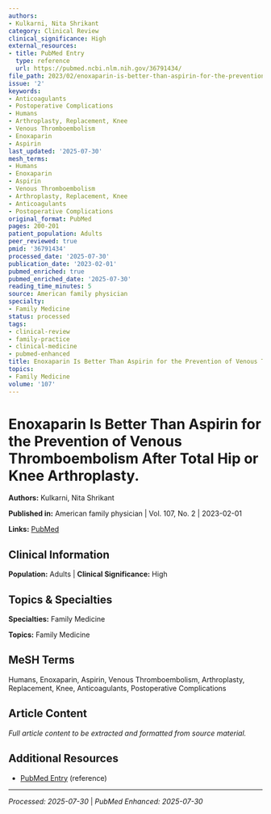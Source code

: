 ```yaml
---
authors:
- Kulkarni, Nita Shrikant
category: Clinical Review
clinical_significance: High
external_resources:
- title: PubMed Entry
  type: reference
  url: https://pubmed.ncbi.nlm.nih.gov/36791434/
file_path: 2023/02/enoxaparin-is-better-than-aspirin-for-the-prevention-of-veno.md
issue: '2'
keywords:
- Anticoagulants
- Postoperative Complications
- Humans
- Arthroplasty, Replacement, Knee
- Venous Thromboembolism
- Enoxaparin
- Aspirin
last_updated: '2025-07-30'
mesh_terms:
- Humans
- Enoxaparin
- Aspirin
- Venous Thromboembolism
- Arthroplasty, Replacement, Knee
- Anticoagulants
- Postoperative Complications
original_format: PubMed
pages: 200-201
patient_population: Adults
peer_reviewed: true
pmid: '36791434'
processed_date: '2025-07-30'
publication_date: '2023-02-01'
pubmed_enriched: true
pubmed_enriched_date: '2025-07-30'
reading_time_minutes: 5
source: American family physician
specialty:
- Family Medicine
status: processed
tags:
- clinical-review
- family-practice
- clinical-medicine
- pubmed-enhanced
title: Enoxaparin Is Better Than Aspirin for the Prevention of Venous Thromboembolism After Total Hip or Knee Arthroplasty.
topics:
- Family Medicine
volume: '107'
---
```


# Enoxaparin Is Better Than Aspirin for the Prevention of Venous Thromboembolism After Total Hip or Knee Arthroplasty.

**Authors:** Kulkarni, Nita Shrikant

**Published in:** American family physician | Vol. 107, No. 2 | 2023-02-01

**Links:** [PubMed](https://pubmed.ncbi.nlm.nih.gov/36791434/)

## Clinical Information

**Population:** Adults | **Clinical Significance:** High

## Topics & Specialties

**Specialties:** Family Medicine

**Topics:** Family Medicine

## MeSH Terms

Humans, Enoxaparin, Aspirin, Venous Thromboembolism, Arthroplasty, Replacement, Knee, Anticoagulants, Postoperative Complications

## Article Content

*Full article content to be extracted and formatted from source material.*

## Additional Resources

- [PubMed Entry](https://pubmed.ncbi.nlm.nih.gov/36791434/) (reference)

---

*Processed: 2025-07-30* | *PubMed Enhanced: 2025-07-30*
